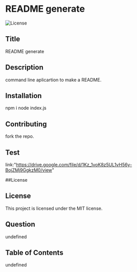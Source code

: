 # README generate

![License](https://img.shields.io/badge/license-MIT-blue.svg)

## Title
README generate

## Description
command line aplicartion to make a README.

## Installation
npm i
node index.js

## Contributing
fork the repo.

## Test
link:"https://drive.google.com/file/d/1Kz_1voK8z5UL1vH56y-BojZMj9GgkzM0/view"

##License
## License
This project is licensed under the MIT license.

## Question
undefined

## Table of Contents
undefined
